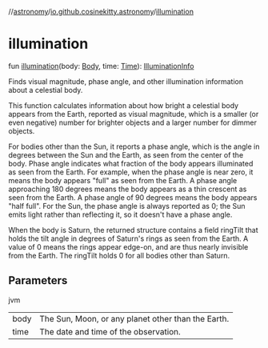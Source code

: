 //[astronomy](../../index.md)/[io.github.cosinekitty.astronomy](index.md)/[illumination](illumination.md)

# illumination

fun [illumination](illumination.md)(body: [Body](-body/index.md), time: [Time](-time/index.md)): [IlluminationInfo](-illumination-info/index.md)

Finds visual magnitude, phase angle, and other illumination information about a celestial body.

This function calculates information about how bright a celestial body appears from the Earth, reported as visual magnitude, which is a smaller (or even negative) number for brighter objects and a larger number for dimmer objects.

For bodies other than the Sun, it reports a phase angle, which is the angle in degrees between the Sun and the Earth, as seen from the center of the body. Phase angle indicates what fraction of the body appears illuminated as seen from the Earth. For example, when the phase angle is near zero, it means the body appears "full" as seen from the Earth.  A phase angle approaching 180 degrees means the body appears as a thin crescent as seen from the Earth.  A phase angle of 90 degrees means the body appears "half full". For the Sun, the phase angle is always reported as 0; the Sun emits light rather than reflecting it, so it doesn't have a phase angle.

When the body is Saturn, the returned structure contains a field ringTilt that holds the tilt angle in degrees of Saturn's rings as seen from the Earth. A value of 0 means the rings appear edge-on, and are thus nearly invisible from the Earth. The ringTilt holds 0 for all bodies other than Saturn.

## Parameters

jvm

| | |
|---|---|
| body | The Sun, Moon, or any planet other than the Earth. |
| time | The date and time of the observation. |
